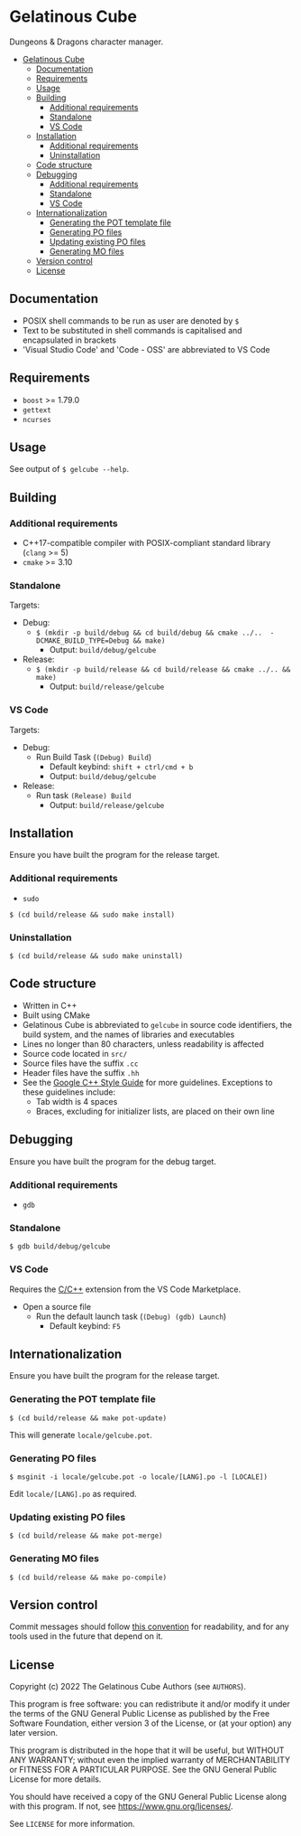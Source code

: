 # Gelatinous Cube

Dungeons & Dragons character manager.

* [Gelatinous Cube](#gelatinous-cube)
    * [Documentation](#documentation)
    * [Requirements](#requirements)
    * [Usage](#usage)
    * [Building](#building)
        * [Additional requirements](#additional-requirements)
        * [Standalone](#standalone)
        * [VS Code](#vs-code)
    * [Installation](#installation)
        * [Additional requirements](#additional-requirements-1)
        * [Uninstallation](#uninstallation)
    * [Code structure](#code-structure)
    * [Debugging](#debugging)
        * [Additional requirements](#additional-requirements-2)
        * [Standalone](#standalone-1)
        * [VS Code](#vs-code-1)
    * [Internationalization](#internationalization)
        * [Generating the POT template file](#generating-the-pot-template-file)
        * [Generating PO files](#generating-po-files)
        * [Updating existing PO files](#updating-existing-po-files)
        * [Generating MO files](#generating-mo-files)
    * [Version control](#version-control)
    * [License](#license)

## Documentation

* POSIX shell commands to be run as user are denoted by `$`
* Text to be substituted in shell commands is capitalised and encapsulated in
brackets
* 'Visual Studio Code' and 'Code - OSS' are abbreviated to VS Code

## Requirements

* `boost` >= 1.79.0
* `gettext`
* `ncurses`

## Usage

See output of `$ gelcube --help`.

## Building

### Additional requirements

* C++17-compatible compiler with POSIX-compliant standard library (`clang` >= 5)
* `cmake` >= 3.10

### Standalone

Targets:
* Debug:
    * `$ (mkdir -p build/debug && cd build/debug && cmake ../..  -DCMAKE_BUILD_TYPE=Debug && make)`
        * Output: `build/debug/gelcube`
* Release:
    * `$ (mkdir -p build/release && cd build/release && cmake ../.. && make)`
        * Output: `build/release/gelcube`

### VS Code

Targets:
* Debug:
    * Run Build Task (`(Debug) Build`)
        * Default keybind: `shift + ctrl/cmd + b`
        * Output: `build/debug/gelcube`
* Release:
    * Run task `(Release) Build`
        * Output: `build/release/gelcube`

## Installation

Ensure you have built the program for the release target.

### Additional requirements

* `sudo`


`$ (cd build/release && sudo make install)`

### Uninstallation

`$ (cd build/release && sudo make uninstall)`

## Code structure

* Written in C++
* Built using CMake
* Gelatinous Cube is abbreviated to `gelcube` in source code identifiers, the
build system, and the names of libraries and executables
* Lines no longer than 80 characters, unless readability is affected
* Source code located in `src/`
* Source files have the suffix `.cc`
* Header files have the suffix `.hh`
* See the [Google C++ Style Guide](https://google.github.io/styleguide/cppguide.html)
for more guidelines. Exceptions to these guidelines include:
    * Tab width is 4 spaces
    * Braces, excluding for initializer lists, are placed on their own line

## Debugging

Ensure you have built the program for the debug target.

### Additional requirements

* `gdb`

### Standalone

`$ gdb build/debug/gelcube`

### VS Code

Requires the [C/C++](https://marketplace.visualstudio.com/items?itemName=ms-vscode.cpptools)
extension from the VS Code Marketplace.

* Open a source file
    * Run the default launch task (`(Debug) (gdb) Launch`)
        * Default keybind: `F5`

## Internationalization

Ensure you have built the program for the release target.

### Generating the POT template file

`$ (cd build/release && make pot-update)`

This will generate `locale/gelcube.pot`.

### Generating PO files

`$ msginit -i locale/gelcube.pot -o locale/[LANG].po -l [LOCALE])`

Edit `locale/[LANG].po` as required.

### Updating existing PO files

`$ (cd build/release && make pot-merge)`

### Generating MO files

`$ (cd build/release && make po-compile)`

## Version control

Commit messages should follow [this convention](https://www.conventionalcommits.org/)
for readability, and for any tools used in the future that depend on it.

## License

Copyright (c) 2022 The Gelatinous Cube Authors (see `AUTHORS`).

This program is free software: you can redistribute it and/or modify
it under the terms of the GNU General Public License as published by
the Free Software Foundation, either version 3 of the License, or
(at your option) any later version.

This program is distributed in the hope that it will be useful,
but WITHOUT ANY WARRANTY; without even the implied warranty of
MERCHANTABILITY or FITNESS FOR A PARTICULAR PURPOSE. See the
GNU General Public License for more details.

You should have received a copy of the GNU General Public License
along with this program. If not, see <https://www.gnu.org/licenses/>.

See `LICENSE` for more information.
